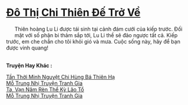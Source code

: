 <a href="https://truyentiki.com/do-thi-chi-thien-de-tro-ve.33758/" title="Đô Thị Chi Thiên Đế Trở Về"><h1>Đô Thị Chi Thiên Đế Trở Về</h1></a><div style="display:table"><img align="right" style="float: left; padding: 10px;" src="https://truyentiki.com/images/story/200x260/33758.jpg" alt="">Thiên hoàng Lu Li được tái sinh tại cảnh đám cưới của kiếp trước. Đối mặt với số phận bi thảm sắp tới, Lu Li thề sẽ đảo ngược tất cả. Kiếp trước, em che chắn cho tôi khỏi gió và mưa. Cuộc sống này, hãy để bạn được vinh quang!</div><p><br><b>Truyện Hay Khác :</b></p><a href="https://truyentiki.com/tan-thoi-minh-nguyet-chi-hung-ba-thien-ha.33757/" alt="Tần Thời Minh Nguyệt Chi Hùng Bá Thiên Hạ">Tần Thời Minh Nguyệt Chi Hùng Bá Thiên Hạ</a><br/><a href="https://www.plurk.com/p/nuf19t" alt="Mỗ Trung Nhị Truyện Tranh Gia">Mỗ Trung Nhị Truyện Tranh Gia</a><br/><a href="https://github.com/nownovels/top500/tree/master/truyenhay/33814/" alt="Ta, Vạn Năm Rèn Thể Kỳ Lão Tổ">Ta, Vạn Năm Rèn Thể Kỳ Lão Tổ</a><br/><a href="https://medium.com/@hoangminhquan16819844/m%E1%BB%97-trung-nh%E1%BB%8B-truy%E1%BB%87n-tranh-gia-490ba5466e7b" alt="Mỗ Trung Nhị Truyện Tranh Gia">Mỗ Trung Nhị Truyện Tranh Gia</a><br/>